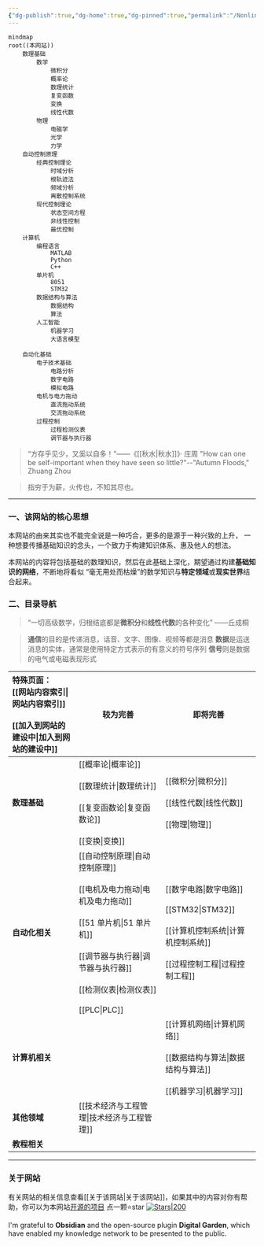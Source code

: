 ```yaml
---
{"dg-publish":true,"dg-home":true,"dg-pinned":true,"permalink":"/Nonlinear/","pinned":true,"tags":["gardenEntry"],"dgPassFrontmatter":true,"noteIcon":"","created":"2024-05-21T15:20:27.000+08:00","updated":"2025-03-14T10:32:30.000+08:00"}
---
```



```mermaid
mindmap
root((本网站))
	数理基础
		数学
			微积分
			概率论
			数理统计
			复变函数
			变换
			线性代数
		物理
			电磁学
			光学
			力学
	自动控制原理
		经典控制理论
		    时域分析
		    根轨迹法
		    频域分析
		    离散控制系统
		现代控制理论
			状态空间方程
			非线性控制
			最优控制
	计算机
		编程语言
			MATLAB
			Python
			C++
		单片机
		    8051
		    STM32
		数据结构与算法
			数据结构
			算法
		人工智能
			机器学习
			大语言模型
			
	自动化基础
		电子技术基础
			电路分析
			数字电路
			模拟电路
		电机与电力拖动
			直流拖动系统
			交流拖动系统
		过程控制
			过程检测仪表
			调节器与执行器
```

>“方存乎见少，又奚以自多！”——《[[秋水\|秋水]]》· 庄周
>"How can one be self-important when they have seen so little?"--"Autumn Floods," Zhuang Zhou

> 指穷于为薪，火传也，不知其尽也。
***
### 一、该网站的核心思想 
本网站的由来其实也不能完全说是一种巧合，更多的是源于一种兴致的上升，
一种想要传播基础知识的念头，一个致力于构建知识体系、惠及他人的想法。

本网站的内容将包括基础的数理知识，然后在此基础上深化，期望通过构建**基础知识的网络**，不断地将看似 “毫无用处而枯燥”的数学知识与**特定领域**或**现实世界**结合起来。

### 二、目录导航
>“一切高级数学，归根结底都是**微积分**和**线性代数**的各种变化”     ——丘成桐

>**通信**的目的是传递消息，话音、文字、图像、视频等都是消息
>**数据**是运送消息的实体，通常是使用特定方式表示的有意义的符号序列
>**信号**则是数据的电气或电磁表现形式


| **特殊页面**：<br>[[网站内容索引\|网站内容索引]]<br><br>[[加入到网站的建设中\|加入到网站的建设中]]<br> | **较为完善**                                                                                          | **即将完善**                                                       |
| :----------------------------------------------- | ------------------------------------------------------------------------------------------------- | -------------------------------------------------------------- |
| **数理基础**                                         | [[概率论\|概率论]]<br><br>[[数理统计\|数理统计]]<br><br>[[复变函数论\|复变函数论]]<br><br>[[变换\|变换]]                                            | [[微积分\|微积分]]<br><br>[[线性代数\|线性代数]]<br><br>[[物理\|物理]]                          |
| **自动化相关**                                        | [[自动控制原理\|自动控制原理]]<br><br>[[电机及电力拖动\|电机及电力拖动]]<br><br>[[51 单片机\|51 单片机]]<br><br>[[调节器与执行器\|调节器与执行器]]<br><br>[[检测仪表\|检测仪表]]<br><br>[[PLC\|PLC]] | [[数字电路\|数字电路]]<br><br>[[STM32\|STM32]]<br><br>[[计算机控制系统\|计算机控制系统]]<br><br>[[过程控制工程\|过程控制工程]] |
| **计算机相关**                                        | <br>                                                                                              | [[计算机网络\|计算机网络]]<br><br>[[数据结构与算法\|数据结构与算法]]<br><br>[[机器学习\|机器学习]]                   |
| **其他领域**                                         | [[技术经济与工程管理\|技术经济与工程管理]]                                                                                     |                                                                |
| **教程相关**                                         |                                                                                                   |                                                                |

***
### 关于网站
有关网站的相关信息查看[[关于该网站\|关于该网站]]，如果其中的内容对你有帮助，你可以为本网站[开源的项目](https://github.com/UNLINEARITY/Learn-for-Everything) 点一颗⭐star
[![Stars|200](https://img.shields.io/github/stars/UNLINEARITY/Learn-Everything.svg)](https://github.com/UNLINEARITY/Learn-Everything/stargazers)

I'm grateful to **Obsidian** and the open-source plugin **Digital Garden**, which have enabled my knowledge network to be presented to the public.

